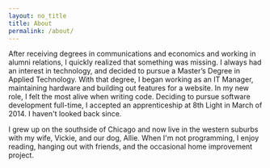 ```yaml
---
layout: no_title
title: About
permalink: /about/
---
```


After receiving degrees in communications and economics and working in alumni relations, I quickly realized that something was missing. I always had an interest in technology, and decided to pursue a Master’s Degree in Applied Technology. With that degree, I began working as an IT Manager, maintaining hardware and building out features for a website. In my new role, I felt the most alive when writing code. Deciding to pursue software development full-time, I accepted an apprenticeship at 8th Light in March of 2014. I haven't looked back since.

I grew up on the southside of Chicago and now live in the western suburbs with my wife, Vickie, and our dog, Allie. When I'm not programming, I enjoy reading, hanging out with friends, and the occasional home improvement project.
